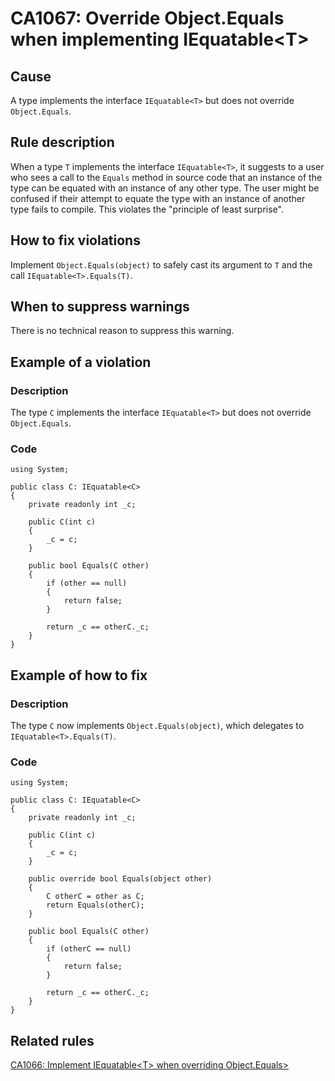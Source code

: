 # CA1067: Override Object.Equals when implementing IEquatable<T\>

## Cause
A type implements the interface `IEquatable<T>` but does not override `Object.Equals`.

## Rule description
When a type `T` implements the interface `IEquatable<T>`, it suggests to a user who sees a call to the `Equals` method in source code that an instance of the type can be equated with an instance of any other type. The user might be confused if their attempt to equate the type with an instance of another type fails to compile. This violates the "principle of least surprise".

## How to fix violations
Implement `Object.Equals(object)` to safely cast its argument to `T` and the call `IEquatable<T>.Equals(T)`.

## When to suppress warnings
There is no technical reason to suppress this warning.

## Example of a violation

### Description
The type `C` implements the interface `IEquatable<T>` but does not override `Object.Equals`.

### Code

    using System;

    public class C: IEquatable<C>
    {
        private readonly int _c;

        public C(int c)
        {
            _c = c;
        }

        public bool Equals(C other)
        {
            if (other == null)
            {
                return false;
            }

            return _c == otherC._c;
        }
    }

## Example of how to fix

### Description
The type `C` now implements `Object.Equals(object)`, which delegates to `IEquatable<T>.Equals(T)`.

### Code

    using System;

    public class C: IEquatable<C>
    {
        private readonly int _c;

        public C(int c)
        {
            _c = c;
        }

        public override bool Equals(object other)
        {
            C otherC = other as C;
            return Equals(otherC);
        }

        public bool Equals(C other)
        {
            if (otherC == null)
            {
                return false;
            }

            return _c == otherC._c;
        }
    }

## Related rules

[CA1066: Implement IEquatable<T\> when overriding Object.Equals>](https://github.com/dotnet/roslyn-analyzers/blob/master/docs/reference/CA1066_ImplementIEquatableOfTWhenOverridingObjectEquals.md)